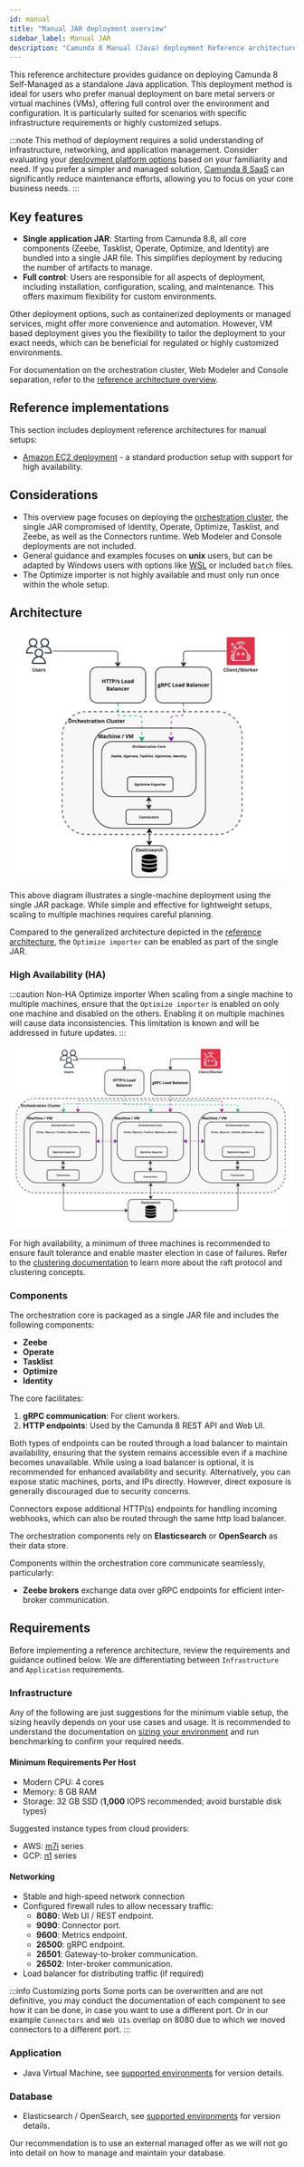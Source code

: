 ```yaml
---
id: manual
title: "Manual JAR deployment overview"
sidebar_label: Manual JAR
description: "Camunda 8 Manual (Java) deployment Reference architecture home "
---
```


<!-- Moving target, may be renamed, etc. -->

This reference architecture provides guidance on deploying Camunda 8 Self-Managed as a standalone Java application. This deployment method is ideal for users who prefer manual deployment on bare metal servers or virtual machines (VMs), offering full control over the environment and configuration. It is particularly suited for scenarios with specific infrastructure requirements or highly customized setups.

:::note
This method of deployment requires a solid understanding of infrastructure, networking, and application management. Consider evaluating your [deployment platform options](/self-managed/reference-architecture/reference-architecture.md) based on your familiarity and need. If you prefer a simpler and managed solution, [Camunda 8 SaaS](https://camunda.com/platform/) can significantly reduce maintenance efforts, allowing you to focus on your core business needs.
:::

## Key features

- **Single application JAR**: Starting from Camunda 8.8, all core components (Zeebe, Tasklist, Operate, Optimize, and Identity) are bundled into a single JAR file. This simplifies deployment by reducing the number of artifacts to manage.
- **Full control**: Users are responsible for all aspects of deployment, including installation, configuration, scaling, and maintenance. This offers maximum flexibility for custom environments.

Other deployment options, such as containerized deployments or managed services, might offer more convenience and automation. However, VM based deployment gives you the flexibility to tailor the deployment to your exact needs, which can be beneficial for regulated or highly customized environments.

For documentation on the orchestration cluster, Web Modeler and Console separation, refer to the [reference architecture overview](/self-managed/reference-architecture/reference-architecture.md#orchestration-cluster-vs-web-modeler-and-console).

## Reference implementations

This section includes deployment reference architectures for manual setups:

- [Amazon EC2 deployment](/self-managed/setup/deploy/amazon/aws-ec2.md) - a standard production setup with support for high availability.

## Considerations

- This overview page focuses on deploying the [orchestration cluster](/self-managed/reference-architecture/reference-architecture.md#orchestration-cluster), the single JAR compromised of Identity, Operate, Optimize, Tasklist, and Zeebe, as well as the Connectors runtime. Web Modeler and Console deployments are not included.
- General guidance and examples focuses on **unix** users, but can be adapted by Windows users with options like [WSL](https://learn.microsoft.com/en-us/windows/wsl/install) or included `batch` files.
- The Optimize importer is not highly available and must only run once within the whole setup.

## Architecture

![Single JAR](./img/manual-single.jpg)

This above diagram illustrates a single-machine deployment using the single JAR package. While simple and effective for lightweight setups, scaling to multiple machines requires careful planning.

Compared to the generalized architecture depicted in the [reference architecture](/self-managed/reference-architecture/reference-architecture.md#architecture), the `Optimize importer` can be enabled as part of the single JAR.

### High Availability (HA)

:::caution Non-HA Optimize importer
When scaling from a single machine to multiple machines, ensure that the `Optimize importer` is enabled on only one machine and disabled on the others. Enabling it on multiple machines will cause data inconsistencies. This limitation is known and will be addressed in future updates.
:::

![HA JAR](./img/manual-ha.jpg)

For high availability, a minimum of three machines is recommended to ensure fault tolerance and enable master election in case of failures. Refer to the [clustering documentation](/components/zeebe/technical-concepts/clustering.md) to learn more about the raft protocol and clustering concepts.

### Components

The orchestration core is packaged as a single JAR file and includes the following components:

- **Zeebe**
- **Operate**
- **Tasklist**
- **Optimize**
- **Identity**

The core facilitates:

1. **gRPC communication**: For client workers.
2. **HTTP endpoints**: Used by the Camunda 8 REST API and Web UI.

Both types of endpoints can be routed through a load balancer to maintain availability, ensuring that the system remains accessible even if a machine becomes unavailable. While using a load balancer is optional, it is recommended for enhanced availability and security. Alternatively, you can expose static machines, ports, and IPs directly. However, direct exposure is generally discouraged due to security concerns.

Connectors expose additional HTTP(s) endpoints for handling incoming webhooks, which can also be routed through the same http load balancer.

The orchestration components rely on **Elasticsearch** or **OpenSearch** as their data store.

Components within the orchestration core communicate seamlessly, particularly:

- **Zeebe brokers** exchange data over gRPC endpoints for efficient inter-broker communication.

## Requirements

Before implementing a reference architecture, review the requirements and guidance outlined below. We are differentiating between `Infrastructure` and `Application` requirements.

### Infrastructure

Any of the following are just suggestions for the minimum viable setup, the sizing heavily depends on your use cases and usage. It is recommended to understand the documentation on [sizing your environment](/components/best-practices/architecture/sizing-your-environment.md) and run benchmarking to confirm your required needs.

#### Minimum Requirements Per Host

- Modern CPU: 4 cores
- Memory: 8 GB RAM
- Storage: 32 GB SSD (**1,000** IOPS recommended; avoid burstable disk types)

Suggested instance types from cloud providers:

- AWS: [m7i](https://aws.amazon.com/ec2/instance-types/m7i/) series
- GCP: [n1](https://cloud.google.com/compute/docs/general-purpose-machines#n1_machines) series

#### Networking

- Stable and high-speed network connection
- Configured firewall rules to allow necessary traffic:
  - **8080**: Web UI / REST endpoint.
  - **9090**: Connector port.
  - **9600**: Metrics endpoint.
  - **26500**: gRPC endpoint.
  - **26501**: Gateway-to-broker communication.
  - **26502**: Inter-broker communication.
- Load balancer for distributing traffic (if required)

:::info Customizing ports
Some ports can be overwritten and are not definitive, you may conduct the documentation of each component to see how it can be done, in case you want to use a different port. Or in our example `Connectors` and `Web UIs` overlap on 8080 due to which we moved connectors to a different port.
:::

### Application

- Java Virtual Machine, see [supported environments](/reference/supported-environments.md) for version details.

### Database

- Elasticsearch / OpenSearch, see [supported environments](/reference/supported-environments.md) for version details.

Our recommendation is to use an external managed offer as we will not go into detail on how to manage and maintain your database.

